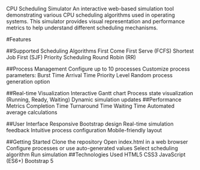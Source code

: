 CPU Scheduling Simulator
An interactive web-based simulation tool demonstrating various CPU scheduling algorithms used in operating systems. This simulator provides visual representation and performance metrics to help understand different scheduling mechanisms.

#Features

##Supported Scheduling Algorithms
First Come First Serve (FCFS)
Shortest Job First (SJF)
Priority Scheduling
Round Robin (RR)

##Process Management
Configure up to 10 processes
Customize process parameters:
Burst Time
Arrival Time
Priority Level
Random process generation option

##Real-time Visualization
Interactive Gantt chart
Process state visualization (Running, Ready, Waiting)
Dynamic simulation updates
##Performance Metrics
Completion Time
Turnaround Time
Waiting Time
Automated average calculations

##User Interface
Responsive Bootstrap design
Real-time simulation feedback
Intuitive process configuration
Mobile-friendly layout

##Getting Started
Clone the repository
Open index.html in a web browser
Configure processes or use auto-generated values
Select scheduling algorithm
Run simulation
##Technologies Used
HTML5
CSS3
JavaScript (ES6+)
Bootstrap 5

